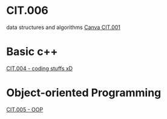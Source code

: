 # CIT.006
data structures and algorithms
[Canva CIT.001](https://www.canva.com/design/DAFHZZXXPxI/zChpqSRLkJ1BfzRuvfG9Sg/view?utm_content=DAFHZZXXPxI&utm_campaign=designshare&utm_medium=link&utm_source=publishsharelink)<br/>
# Basic c++ <br />
[CIT.004 - coding stuffs xD](https://github.com/kaloyyyy/CIT.004)
<br/>
# Object-oriented Programming
[CIT.005 - OOP](https://github.com/kaloyyyy/CIT.005/blob/main/README.md)
